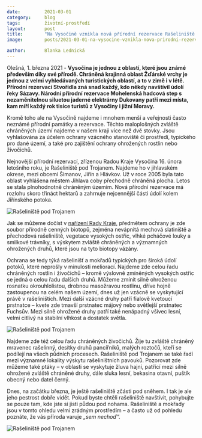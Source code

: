 ```yaml
---
date:         2021-03-01
category:     blog
tags:         životní-prostředí
layout:       post
title:        "Na Vysočině vznikla nová přírodní rezervace Rašeliniště pod Trojanem"
image:        posts/2021-03-01-na-vysocine-vznikla-nova-prirodni-rezervace.jpg

author:       Blanka Lednická
---  
```


Olešná, 1. března 2021 - **Vysočina je jednou z oblastí, které jsou známé především díky své přírodě. Chráněná krajinná oblast Žďárské vrchy je jednou z velmi vyhledávaných turistických oblastí, a to v zimě i v létě. Přírodní rezervaci Stvořidla zná snad každý, kdo někdy navštívil údolí řeky Sázavy. Národní přírodní rezervace Mohelenská hadcová step s nezaměnitelnou siluetou jaderné elektrárny Dukovany patří mezi místa, kam míří každý rok tisíce turistů z Vysočiny i jižní Moravy.**

Kromě toho ale na Vysočině najdeme i mnohem menší a veřejnosti často neznámé přírodní památky a rezervace. Těchto maloplošných zvláště chráněných území najdeme v našem kraji více než dvě stovky. Jsou vyhlašována za účelem ochrany vzácného stanoviště či prostředí, typického pro dané území, a také pro zajištění ochrany ohrožených rostlin nebo živočichů.

Nejnovější přírodní rezervací, zřízenou Radou Kraje Vysočina 16. února letošního roku, je Rašeliniště pod Trojanem. Najdeme ho v jihlavském okrese, mezi obcemi Šimanov, Jiřín a Hlávkov. Už v roce 2005 byla tato oblast vyhlášena městem Jihlava coby přechodně chráněná plocha. Letos se stala plnohodnotně chráněným územím. Nová přírodní rezervace má rozlohu skoro třináct hektarů a zahrnuje nejcennější části údolí kolem Jiřínského potoka.

![Rašeliniště pod Trojanem](https://a.pirati.cz/vysocina/img/posts/2021-03-01-na-vysocine-vznikla-nova-prirodni.jpg)

Jak se můžeme dočíst v [nařízení Rady Kraje,](https://m.kr-vysocina.cz/assets/File.ashx?id_org=450008&id_dokumenty=4105520) předmětem ochrany je zde soubor přírodně cenných biotopů, zejména nevápnitá mechová slatiniště a přechodová rašeliniště, vegetace vysokých ostřic, vlhké pcháčové louky a smilkové trávníky, s výskytem zvláště chráněných a významných ohrožených druhů, které jsou na tyto biotopy vázány.

Ochrana se tedy týká rašelinišť a mokřadů typických pro široká údolí potoků, které neprošly v minulosti meliorací. Najdeme zde celou řadu chráněných rostlin i živočichů – kromě výslovně zmíněných vysokých ostřic se jedná o celou řadu dalších druhů. Můžeme zmínit silně ohroženou rosnatku okrouhlolistou, drobnou masožravou rostlinu, dříve hojně zastoupenou na celém našem území, dnes už jen vzácně se vyskytující právě v rašeliništích. Mezi další vzácné druhy patří fialově kvetoucí prstnatce – kvete zde tmavší prstnatec májový nebo světlejší prstnatec Fuchsův. Mezi silně ohrožené druhy patří také nenápadný všivec lesní, velmi citlivý na stabilní vlhkost a dostatek světla.

![Rašeliniště pod Trojanem](https://a.pirati.cz/vysocina/img/posts/2021-03-01-na-vysocine-vznikla-nova.jpg)

Najdeme zde též celou řadu chráněných živočichů. Žije tu zvláště chráněný mravenec rašelinný, desítky druhů pancířníků, malých roztočů, kteří se podílejí na všech půdních procesech. Rašeliniště pod Trojanem se také řadí mezi významné lokality výskytu rašeliništních pavouků. Pozorovat zde můžeme také ptáky – v oblasti se vyskytuje žluva hajní, patřící mezi silně ohrožené zvláště chráněné druhy, dále sluka lesní, bekasina otavní, puštík obecný nebo datel černý.

Dnes, na začátku března, je ještě rašeliniště zčásti pod sněhem. I tak je ale jeho pestrost dobře vidět. Pokud byste chtěli rašeliniště navštívit, pohybujte se pouze tam, kde jste si jisti půdou pod nohama. Rašeliniště a mokřady jsou v tomto ohledu velmi zrádným prostředím – a často už od pohledu poznáte, že vás příroda varuje *„sem nechoď“.*

![Rašeliniště pod Trojanem](https://a.pirati.cz/vysocina/img/posts/2021-03-01-na-vysocine-vznikla.jpg)
